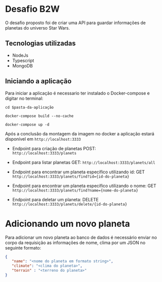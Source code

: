 # Desafio B2W 

O desafio proposto foi de criar uma API para guardar informações de planetas do universo Star Wars.

## Tecnologias utilizadas

- NodeJs
- Typescript
- MongoDB

## Iniciando a aplicação

Para iniciar a aplicação é necessario ter instalado o Docker-compose e digitar no terminal:

  `cd $pasta-da-aplicação`

  `docker-compose build --no-cache`

  `docker-compose up -d`

Após a conclusão da montagem da imagem no docker a aplicação estará disponível em `http://localhost:3333`

  * Endpoint para criação de planetas POST: `http://localhost:3333/planets`

  * Endpoint para listar planetas GET: `http://localhost:3333/planets/all`

  * Endpoint para encontrar um planeta específico utilizando id: GET `http://localhost:3333/planets/find?id={id-do-planeta}`

  * Endpoint para encontrar um planeta específico utilizando o nome: GET `http://localhost:3333/planets/find?name={nome-do-planeta}`

  * Endpoint para deletar um planeta: DELETE `http://localhost:3333/planets/delete/{id-do-planeta}`


# Adicionando um novo planeta

Para adicionar um novo planeta ao banco de dados é necessário enviar no corpo da requisição as informações de nome, clima por um JSON no seguinte formato:

```json
{
   "name": "<nome do planeta em formato string>",
   "climate": "<clima do planeta>",
   "terrain" : "<terreno do planeta>"
}
```
